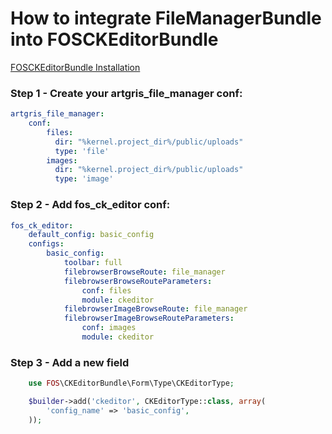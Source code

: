 How to integrate FileManagerBundle into FOSCKEditorBundle
==========================================================

[FOSCKEditorBundle Installation](https://symfony.com/doc/master/bundles/FOSCKEditorBundle/installation.html)

### Step 1 - Create your artgris_file_manager conf:

```yml  
artgris_file_manager:
    conf:
        files:
          dir: "%kernel.project_dir%/public/uploads"
          type: 'file'
        images:
          dir: "%kernel.project_dir%/public/uploads"
          type: 'image'
```

### Step 2 - Add fos_ck_editor conf:
```yaml
fos_ck_editor:
    default_config: basic_config
    configs:
        basic_config:
            toolbar: full
            filebrowserBrowseRoute: file_manager
            filebrowserBrowseRouteParameters:
                conf: files
                module: ckeditor
            filebrowserImageBrowseRoute: file_manager
            filebrowserImageBrowseRouteParameters:
                conf: images
                module: ckeditor
```  

### Step 3 - Add a new field

```php
    use FOS\CKEditorBundle\Form\Type\CKEditorType;

    $builder->add('ckeditor', CKEditorType::class, array(
        'config_name' => 'basic_config',
    ));
```  